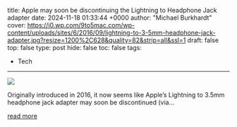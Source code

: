 title: Apple may soon be discontinuing the Lightning to Headphone Jack adapter
date: 2024-11-18 01:33:44 +0000
author: "Michael Burkhardt"
cover: https://i0.wp.com/9to5mac.com/wp-content/uploads/sites/6/2016/09/lightning-to-3-5mm-headphone-jack-adapter.jpg?resize=1200%2C628&quality=82&strip=all&ssl=1
draft: false
top: false
type: post
hide: false
toc: false
tags:
  - Tech
---

![](https://i0.wp.com/9to5mac.com/wp-content/uploads/sites/6/2016/09/lightning-to-3-5mm-headphone-jack-adapter.jpg?resize=1200%2C628&quality=82&strip=all&ssl=1)

Originally introduced in 2016, it now seems like Apple’s Lightning to 3.5mm headphone jack adapter may soon be discontinued (via...

[read more](https://9to5mac.com/2024/11/17/apple-discontinuing-headphone-jack-adapter/)
